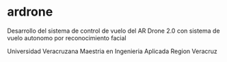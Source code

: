 # ardrone

Desarrollo del sistema de control de vuelo del  AR Drone 2.0
con sistema de vuelo autonomo por reconocimiento facial

Universidad Veracruzana
Maestria en Ingenieria Aplicada
Region Veracruz